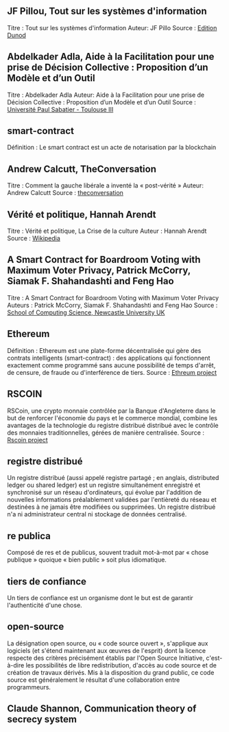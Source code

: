 ## JF Pillou, Tout sur les systèmes d'information
Titre : Tout sur les systèmes d'information
Auteur: JF Pillo
Source : [Edition Dunod](https://www.dunod.com/sciences-techniques/tout-sur-systemes-d-information-grandes-moyennes-et-petites-entreprises)

## Abdelkader Adla, Aide à la Facilitation pour une prise de Décision Collective : Proposition d’un Modèle et d’un Outil
Titre : Abdelkader Adla
Auteur: Aide à la Facilitation pour une prise de Décision Collective : Proposition d’un Modèle et d’un Outil
Source : [Université Paul Sabatier - Toulouse III](https://tel.archives-ouvertes.fr/tel-00514908/document)

## smart-contract

Définition : Le smart contract est un acte de notarisation par la blockchain

## Andrew Calcutt, TheConversation

Titre : Comment la gauche libérale a inventé la « post-vérité »
Auteur: Andrew Calcutt
Source : [theconversation](https://theconversation.com/comment-la-gauche-liberale-a-invente-la-post-verite-69310)

## Vérité et politique, Hannah Arendt

Titre : Vérité et politique, La Crise de la culture
Auteur : Hannah Arendt
Source : [Wikipedia](https://fr.wikipedia.org/wiki/La_Crise_de_la_culture)

## A Smart Contract for Boardroom Voting with Maximum Voter Privacy, Patrick McCorry, Siamak F. Shahandashti and Feng Hao

Titre : A Smart Contract for Boardroom Voting with Maximum Voter Privacy
Auteurs : Patrick McCorry, Siamak F. Shahandashti and Feng Hao
Source : [School of Computing Science, Newcastle University UK](./sources/A_Smart_Contract_for_Boardroom_Voting.pdf)

## Ethereum

Définition : Ethereum est une plate-forme décentralisée qui gère des contrats intelligents (smart-contract) : des applications qui fonctionnent exactement comme programmé sans aucune possibilité de temps d'arrêt, de censure, de fraude ou d'interférence de tiers.
Source : [Ethreum project](https://www.ethereum.org/)

## RSCOIN

RSCoin, une crypto monnaie contrôlée par la Banque d'Angleterre dans le but de renforcer l'économie du pays et le commerce mondial, combine les avantages de la technologie du registre distribué distribué avec le contrôle des monnaies traditionnelles, gérées de manière centralisée.
Source : [Rscoin project](https://iohk.io/projects/rscoin/)

## registre distribué

Un registre distribué (aussi appelé registre partagé ; en anglais, distributed ledger ou shared ledger) est un registre simultanément enregistré et synchronisé sur un réseau d'ordinateurs, qui évolue par l'addition de nouvelles informations préalablement validées par l'entièreté du réseau et destinées à ne jamais être modifiées ou supprimées.
Un registre distribué n'a ni administrateur central ni stockage de données centralisé.

## re publica

Composé de res et de publicus, souvent traduit mot-à-mot par « chose publique » quoique « bien public » soit plus idiomatique.

## tiers de confiance

Un tiers de confiance est un organisme dont le but est de garantir l'authenticité d'une chose.

## open-source

La désignation open source, ou « code source ouvert », s'applique aux logiciels (et s'étend maintenant aux œuvres de l'esprit) dont la licence respecte des critères précisément établis par l'Open Source Initiative, c'est-à-dire les possibilités de libre redistribution, d'accès au code source et de création de travaux dérivés. Mis à la disposition du grand public, ce code source est généralement le résultat d'une collaboration entre programmeurs.

## Claude Shannon, Communication theory of secrecy system